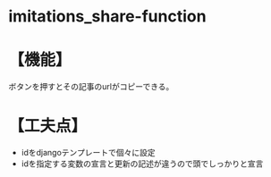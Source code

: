 # imitations_share-function
<h1>【機能】</h1>
<p>ボタンを押すとその記事のurlがコピーできる。</p>

<h1>【工夫点】</h1>
<ul>
    <li>idをdjangoテンプレートで個々に設定</li>
    <li>idを指定する変数の宣言と更新の記述が違うので頭でしっかりと宣言</li>
</ul>

